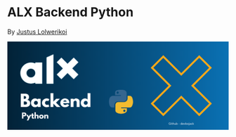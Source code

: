 # ALX Backend Python

By [Justus Lolwerikoi](https://github.com/devbojack)


![](/images/alx-backend-python.png)